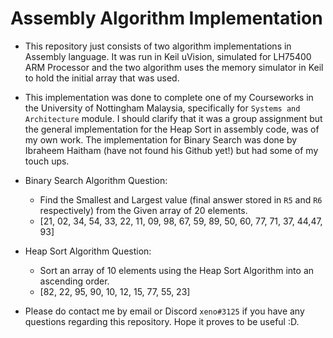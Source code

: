 # Assembly Algorithm Implementation
- This repository just consists of two algorithm implementations in Assembly language. It was run in Keil uVision, simulated for LH75400 ARM Processor and the two algorithm uses the memory simulator in Keil to hold the initial array that was used.

- This implementation was done to complete one of my Courseworks in the University of Nottingham Malaysia, specifically for `Systems and Architecture` module. I should clarify that it was a group assignment but the general implementation for the Heap Sort in assembly code, was of my own work. The implementation for Binary Search was done by Ibraheem Haitham (have not found his Github yet!) but had some of my touch ups.

- Binary Search Algorithm Question:
  -  Find the Smallest and Largest value (final answer stored in `R5` and `R6` respectively) from the Given array of 20 elements.
  -  [21, 02, 34, 54, 33, 22, 11, 09, 98, 67, 59, 89, 50, 60, 77, 71, 37, 44,47, 93]

- Heap Sort Algorithm Question:
  -  Sort an array of 10 elements using the Heap Sort Algorithm into an ascending order.
  -  [82, 22, 95, 90, 10, 12, 15, 77, 55, 23]

- Please do contact me by email or Discord `xeno#3125` if you have any questions regarding this repository. Hope it proves to be useful :D.
